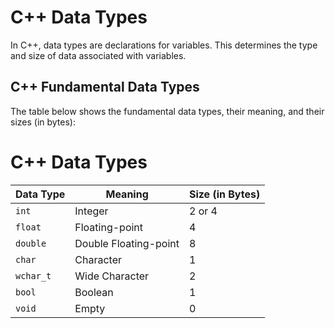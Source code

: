 # C++ Data Types

In C++, data types are declarations for variables. 
This determines the type and size of data associated with variables. 

## C++ Fundamental Data Types
The table below shows the fundamental data types, their meaning, and their sizes (in bytes):

# C++ Data Types

| Data Type  | Meaning              | Size (in Bytes) |
|------------|----------------------|-----------------|
| `int`      | Integer              | 2 or 4         |
| `float`    | Floating-point       | 4             |
| `double`   | Double Floating-point | 8             |
| `char`     | Character            | 1             |
| `wchar_t`  | Wide Character       | 2             |
| `bool`     | Boolean              | 1             |
| `void`     | Empty                | 0             |

